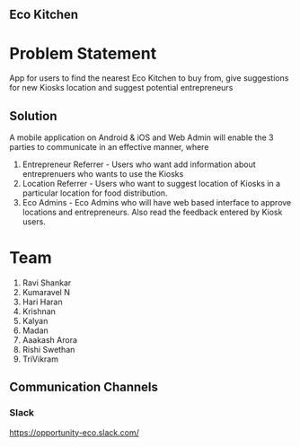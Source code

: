 ## Eco Kitchen

# Problem Statement

App for users to find the nearest Eco Kitchen to buy from, give suggestions for new Kiosks location and suggest potential entrepreneurs 

## Solution

A mobile application on Android & iOS and Web Admin will enable the 3 parties to communicate in an effective manner, where
 1. Entrepreneur Referrer - Users who want add information about entreprenuers who wants to use the Kiosks
 2. Location Referrer - Users who want to suggest location of Kiosks in a particular location for food distribution.
 3. Eco Admins - Eco Admins who will have web based interface to approve locations and entrepreneurs. Also read the feedback                  entered by Kiosk users. 

# Team
1. Ravi Shankar
2. Kumaravel N
3. Hari Haran
4. Krishnan
5. Kalyan
6. Madan
7. Aaakash Arora
8. Rishi Swethan
9. TriVikram

## Communication Channels

### Slack
https://opportunity-eco.slack.com/
